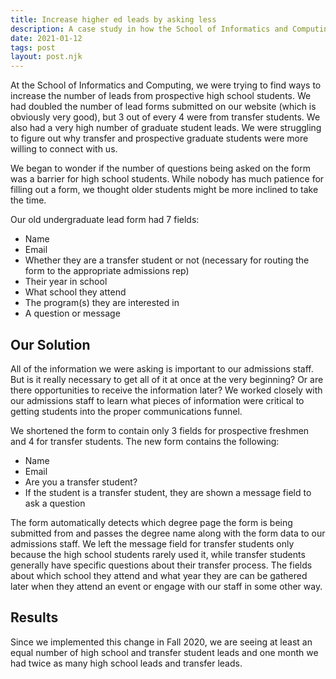 ```yaml
---
title: Increase higher ed leads by asking less
description: A case study in how the School of Informatics and Computing increased our prospective student leads by asking for less information.
date: 2021-01-12
tags: post
layout: post.njk
---
```


At the School of Informatics and Computing, we were trying to find ways to increase the number of leads from prospective high school students. We had doubled the number of lead forms submitted on our website (which is obviously very good), but 3 out of every 4 were from transfer students. We also had a very high number of graduate student leads. We were struggling to figure out why transfer and prospective graduate students were more willing to connect with us.

We began to wonder if the number of questions being asked on the form was a barrier for high school students. While nobody has much patience for filling out a form, we thought older students might be more inclined to take the time.

Our old undergraduate lead form had 7 fields:
- Name
- Email
- Whether they are a transfer student or not (necessary for routing the form to the appropriate admissions rep)
- Their year in school
- What school they attend
- The program(s) they are interested in
- A question or message

## Our Solution

All of the information we were asking is important to our admissions staff. But is it really necessary to get all of it at once at the very beginning? Or are there opportunities to receive the information later? We worked closely with our admissions staff to learn what pieces of information were critical to getting students into the proper communications funnel. 

We shortened the form to contain only 3 fields for prospective freshmen and 4 for transfer students. The new form contains the following:
- Name
- Email
- Are you a transfer student?
- If the student is a transfer student, they are shown a message field to ask a question

The form automatically detects which degree page the form is being submitted from and passes the degree name along with the form data to our admissions staff. We left the message field for transfer students only because the high school students rarely used it, while transfer students generally have specific questions about their transfer process. The fields about which school they attend and what year they are can be gathered later when they attend an event or engage with our staff in some other way.

## Results

Since we implemented this change in Fall 2020, we are seeing at least an equal number of high school and transfer student leads and one month we had twice as many high school leads and transfer leads.
